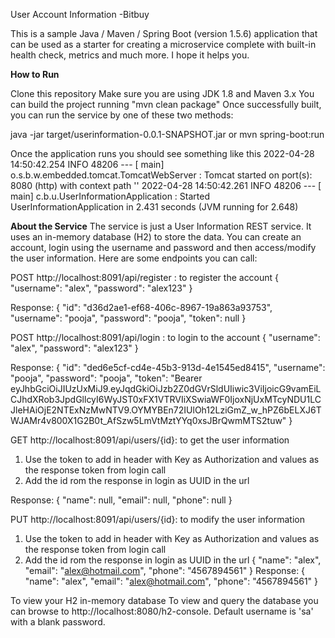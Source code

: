 User Account Information -Bitbuy

This is a sample Java / Maven / Spring Boot (version 1.5.6) application that can be used as a starter for creating a microservice complete with built-in health check, metrics and much more. I hope it helps you.

**How to Run**

Clone this repository
Make sure you are using JDK 1.8 and Maven 3.x
You can build the project running "mvn clean package"
Once successfully built, you can run the service by one of these two methods:

java -jar target/userinformation-0.0.1-SNAPSHOT.jar
or
mvn spring-boot:run

Once the application runs you should see something like this
2022-04-28 14:50:42.254  INFO 48206 --- [           main] o.s.b.w.embedded.tomcat.TomcatWebServer  : Tomcat started on port(s): 8080 (http) with context path ''
2022-04-28 14:50:42.261  INFO 48206 --- [           main] c.b.u.UserInformationApplication         : Started UserInformationApplication in 2.431 seconds (JVM running for 2.648)

**About the Service**
The service is just a User Information REST service. It uses an in-memory database (H2) to store the data.
You can create an account, login using the username and password and then access/modify the user information.
Here are some endpoints you can call:

POST http://localhost:8091/api/register : to register the account
{
"username": "alex",
"password": "alex123"
}

Response: 
{
"id": "d36d2ae1-ef68-406c-8967-19a863a93753",
"username": "pooja",
"password": "pooja",
"token": null
}

POST http://localhost:8091/api/login    : to login to the account
{
"username": "alex",
"password": "alex123"
}

Response:
{
"id": "ded6e5cf-cd4e-45b3-913d-4e1545ed8415",
"username": "pooja",
"password": "pooja",
"token": "Bearer eyJhbGciOiJIUzUxMiJ9.eyJqdGkiOiJzb2Z0dGVrSldUIiwic3ViIjoicG9vamEiLCJhdXRob3JpdGllcyI6WyJST0xFX1VTRVIiXSwiaWF0IjoxNjUxMTcyNDU1LCJleHAiOjE2NTExNzMwNTV9.OYMYBEn72IUlOh12LziGmZ_w_hPZ6bELXJ6TWJAMr4v800X1G2B0t_AfSzw5LmVtMztYYq0xsJBrQwmMTS2tuw"
}

GET http://localhost:8091/api/users/{id}: to get the user information
1. Use the token to add in header with Key as Authorization and values as the response token from login call
2. Add the id rom the response in login as UUID in the url

Response:
{
"name": null,
"email": null,
"phone": null
}

PUT http://localhost:8091/api/users/{id}: to modify the user information
1. Use the token to add in header with Key as Authorization and values as the response token from login call
2. Add the id rom the response in login as UUID in the url
{
 "name": "alex",
 "email": "alex@hotmail.com",
 "phone": "4567894561"
}
Response:
{
 "name": "alex",
 "email": "alex@hotmail.com",
 "phone": "4567894561"
}

To view your H2 in-memory database
To view and query the database you can browse to http://localhost:8080/h2-console. 
Default username is 'sa' with a blank password.